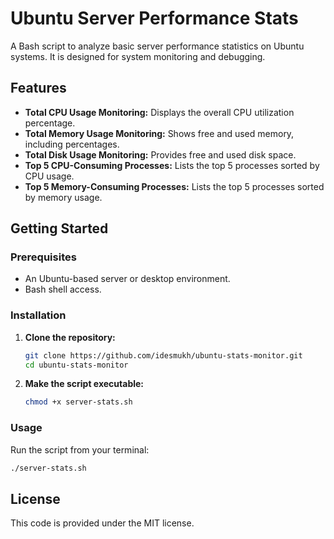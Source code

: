 # Ubuntu Server Performance Stats

A Bash script to analyze basic server performance statistics on Ubuntu systems. It is designed for system monitoring and debugging.

## Features

- **Total CPU Usage Monitoring:** Displays the overall CPU utilization percentage.
- **Total Memory Usage Monitoring:** Shows free and used memory, including percentages.
- **Total Disk Usage Monitoring:** Provides free and used disk space.
- **Top 5 CPU-Consuming Processes:** Lists the top 5 processes sorted by CPU usage.
- **Top 5 Memory-Consuming Processes:** Lists the top 5 processes sorted by memory usage.

## Getting Started

### Prerequisites

- An Ubuntu-based server or desktop environment.
- Bash shell access.

### Installation

1.  **Clone the repository:**
    ```bash
    git clone https://github.com/idesmukh/ubuntu-stats-monitor.git
    cd ubuntu-stats-monitor
    ```

2.  **Make the script executable:**
    ```bash
    chmod +x server-stats.sh
    ```

### Usage

Run the script from your terminal:

```bash
./server-stats.sh
```

## License

This code is provided under the MIT license.
